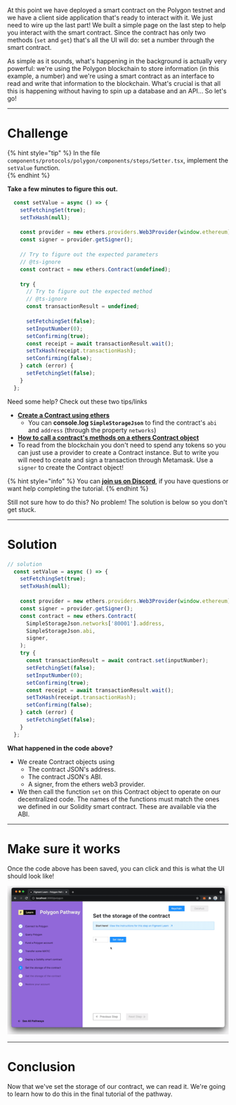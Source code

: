 At this point we have deployed a smart contract on the Polygon testnet and we have a client side application that's ready to interact with it. We just need to wire up the last part! We built a simple page on the last step to help you interact with the smart contract. Since the contract has only two methods (`set` and `get`) that's all the UI will do: set a number through the smart contract.

As simple as it sounds, what's happening in the background is actually very powerful: we're using the Polygon blockchain to store information (in this example, a number) and we're using a smart contract as an interface to read and write that information to the blockchain. What's crucial is that all this is happening without having to spin up a database and an API... So let's go!

-------------------------------------

# Challenge

{% hint style="tip" %}
In the file `components/protocols/polygon/components/steps/Setter.tsx`, implement the `setValue` function.    
{% endhint %}

**Take a few minutes to figure this out.**

```typescript
  const setValue = async () => {
    setFetchingSet(true);
    setTxHash(null);

    const provider = new ethers.providers.Web3Provider(window.ethereum);
    const signer = provider.getSigner();

    // Try to figure out the expected parameters
    // @ts-ignore
    const contract = new ethers.Contract(undefined);

    try {
      // Try to figure out the expected method
      // @ts-ignore
      const transactionResult = undefined;

      setFetchingSet(false);
      setInputNumber(0);
      setConfirming(true);
      const receipt = await transactionResult.wait();
      setTxHash(receipt.transactionHash);
      setConfirming(false);
    } catch (error) {
      setFetchingSet(false);
    }
  };
```


Need some help? Check out these two tips/links  
* [**Create a Contract using ethers**](https://docs.ethers.io/v5/api/contract/contract/#Contract--creating) 
	* You can **console.log `SimpleStorageJson`** to find the contract's `abi` and `address` (through the property `networks`)  
* [**How to call a contract's methods on a ethers Contract object**](https://docs.ethers.io/v5/api/contract/contract/#Contract-functionsCall)  
* To read from the blockchain you don't need to spend any tokens so you can just use a provider to create a Contract instance. But to write you will need to create and sign a transaction through Metamask. Use a `signer` to create the Contract object!

{% hint style="info" %}
You can [**join us on Discord**](https://figment.io/devchat), if you have questions or want help completing the tutorial.
{% endhint %}

Still not sure how to do this? No problem! The solution is below so you don't get stuck.

-------------------------------------

# Solution

```typescript
// solution
  const setValue = async () => {
    setFetchingSet(true);
    setTxHash(null);

    const provider = new ethers.providers.Web3Provider(window.ethereum);
    const signer = provider.getSigner();
    const contract = new ethers.Contract(
      SimpleStorageJson.networks['80001'].address,
      SimpleStorageJson.abi,
      signer,
    );
    try {
      const transactionResult = await contract.set(inputNumber);
      setFetchingSet(false);
      setInputNumber(0);
      setConfirming(true);
      const receipt = await transactionResult.wait();
      setTxHash(receipt.transactionHash);
      setConfirming(false);
    } catch (error) {
      setFetchingSet(false);
    }
  };
```

**What happened in the code above?**

* We create Contract objects using
  * The contract JSON's address.
  * The contract JSON's ABI.
  * A signer, from the ethers web3 provider.
* We then call the function `set` on this Contract object to operate on our decentralized code. The names of the functions must match the ones we defined in our Solidity smart contract. These are available via the ABI.

-----------------------------

# Make sure it works

Once the code above has been saved, you can click and this is what the UI should look like!

![](../assets/polygon/polygon-setter.gif)

-------------------------------------

# Conclusion

Now that we've set the storage of our contract, we can read it. We're going to learn how to do this in the final tutorial of the pathway.
